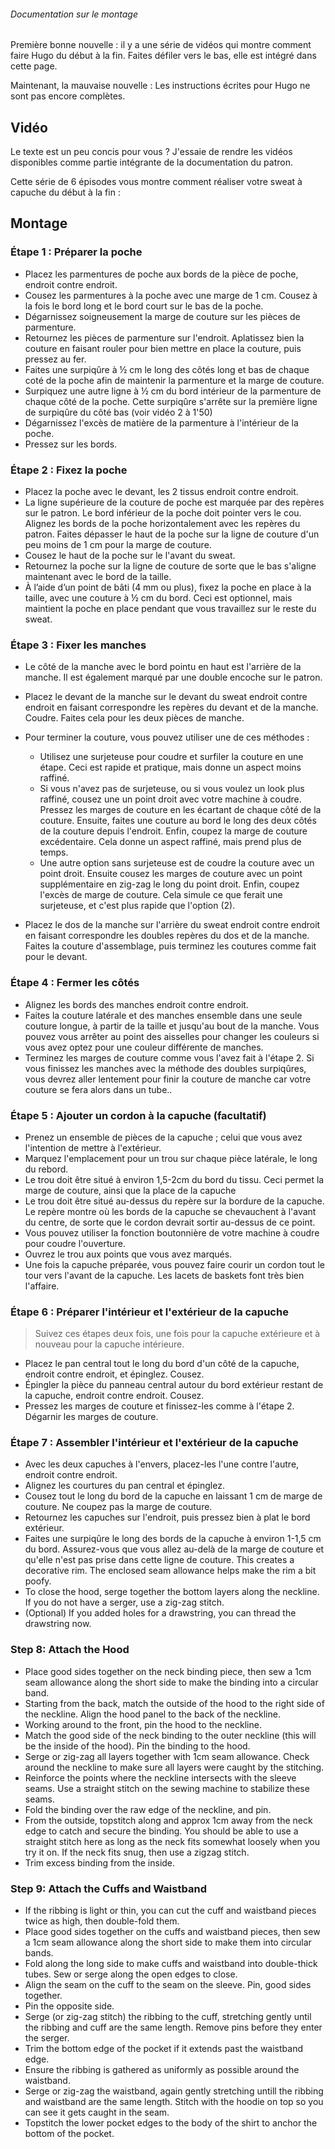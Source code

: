 <Note>

###### Documentation sur le montage
Première bonne nouvelle : il y a une série de vidéos qui montre comment faire Hugo du début à la fin.
Faites défiler vers le bas, elle est intégré dans cette page.

Maintenant, la mauvaise nouvelle : Les instructions écrites pour Hugo ne sont pas encore complètes.

</Note>

## Vidéo
Le texte est un peu concis pour vous ? J'essaie de rendre les vidéos disponibles comme partie intégrante de la documentation du patron.

Cette série de 6 épisodes vous montre comment réaliser votre sweat à capuche du début à la fin :

<YouTube id='PL1gv5yv3DoZOHLjisuD1JcUPTkFy_IGGO' playlist />

## Montage


### Étape 1 : Préparer la poche

 - Placez les parmentures de poche aux bords de la pièce de poche, endroit contre endroit.
 - Cousez les parmentures à la poche avec une marge de 1 cm.  Cousez à la fois le bord long et le bord court sur le bas de la poche.
 - Dégarnissez soigneusement la marge de couture sur les pièces de parmenture.
 - Retournez les pièces de parmenture sur l'endroit.  Aplatissez bien la couture en faisant rouler pour bien mettre en place la couture, puis pressez au fer.
 - Faites une surpiqûre à ½ cm le long des côtés long et bas de chaque coté de la poche afin de maintenir la parmenture et la marge de couture.
 - Surpiquez une autre ligne à ½ cm du bord intérieur de la parmenture de chaque côté de la poche.  Cette surpiqûre s'arrête sur la première ligne de surpiqûre du côté bas (voir vidéo 2 à 1'50)
 - Dégarnissez l'excès de matière de la parmenture à l'intérieur de la poche.
 - Pressez sur les bords.

### Étape 2 : Fixez la poche

 - Placez la poche avec le devant, les 2 tissus endroit contre endroit.
 - La ligne supérieure de la couture de poche est marquée par des repères sur le patron.  Le bord inférieur de la poche doit pointer vers le cou.  Alignez les bords de la poche horizontalement avec les repères du patron. Faites dépasser le haut de la poche sur la ligne de couture d'un peu moins de 1 cm pour la marge de couture.
 - Cousez le haut de la poche sur le l'avant du sweat.
 - Retournez la poche sur la ligne de couture de sorte que le bas s'aligne maintenant avec le bord de la taille.
 - À l’aide d’un point de bâti (4 mm ou plus), fixez la poche en place à la taille, avec une couture à ½ cm du bord.  Ceci est optionnel, mais maintient la poche en place pendant que vous travaillez sur le reste du sweat.

### Étape 3 : Fixer les manches

 - Le côté de la manche avec le bord pointu en haut est l'arrière de la manche.  Il est également marqué par une double encoche sur le patron.
 - Placez le devant de la manche sur le devant du sweat endroit contre endroit en faisant correspondre les repères du devant et de la manche. Coudre.  Faites cela pour les deux pièces de manche.
 - Pour terminer la couture, vous pouvez utiliser une de ces méthodes :

   - Utilisez une surjeteuse pour coudre et surfiler la couture en une étape.  Ceci est rapide et pratique, mais donne un aspect moins raffiné.
   - Si vous n'avez pas de surjeteuse, ou si vous voulez un look plus raffiné, cousez une un point droit avec votre machine à coudre. Pressez les marges de couture en les écartant de chaque côté de la couture.  Ensuite, faites une couture au bord le long des deux côtés de la couture depuis l'endroit.  Enfin, coupez la marge de couture excédentaire.  Cela donne un aspect raffiné, mais prend plus de temps.
   - Une autre option sans surjeteuse est de coudre la couture avec un point droit. Ensuite cousez les marges de couture avec un point supplémentaire en zig-zag le long du point droit.  Enfin, coupez l'excès de marge de couture.  Cela simule ce que ferait une surjeteuse, et c'est plus rapide que l'option (2).

 - Placez le dos de la manche sur l'arrière du sweat endroit contre endroit en faisant correspondre les doubles repères du dos et de la manche.  Faites la couture d'assemblage, puis terminez les coutures comme fait pour le devant.

### Étape 4 : Fermer les côtés

 - Alignez les bords des manches endroit contre endroit.
 - Faites la couture latérale et des manches ensemble dans une seule couture longue, à partir de la taille et jusqu'au bout de la manche.  Vous pouvez vous arrêter au point des aisselles pour changer les couleurs si vous avez optez pour une couleur différente de manches.
 - Terminez les marges de couture comme vous l'avez fait à l'étape 2.  Si vous finissez les manches avec la méthode des doubles surpiqûres, vous devrez aller lentement pour finir la couture de manche car votre couture se fera alors dans un tube..

### Étape 5 : Ajouter un cordon à la capuche (facultatif)

 - Prenez un ensemble de pièces de la capuche ; celui que vous avez l'intention de mettre à l'extérieur.
 - Marquez l'emplacement pour un trou sur chaque pièce latérale, le long du rebord.
 - Le trou doit être situé à environ 1,5-2cm du bord du tissu.  Ceci permet la marge de couture, ainsi que la place de la capuche
 - Le trou doit être situé au-dessus du repère sur la bordure de la capuche.  Le repère montre où les bords de la capuche se chevauchent à l'avant du centre, de sorte que le cordon devrait sortir au-dessus de ce point.
 - Vous pouvez utiliser la fonction boutonnière de votre machine à coudre pour coudre l'ouverture.
 - Ouvrez le trou aux points que vous avez marqués.
 - Une fois la capuche préparée, vous pouvez faire courir un cordon tout le tour vers l'avant de la capuche.  Les lacets de baskets font très bien l'affaire.


### Étape 6 : Préparer l'intérieur et l'extérieur de la capuche

> Suivez ces étapes deux fois, une fois pour la capuche extérieure et à nouveau pour la capuche intérieure.

 - Placez le pan central tout le long du bord d'un côté de la capuche, endroit contre endroit, et épinglez.  Cousez.
 - Épingler la pièce du panneau central autour du bord extérieur restant de la capuche, endroit contre endroit. Cousez.
 - Pressez les marges de couture et finissez-les comme à l'étape 2.  Dégarnir les marges de couture.

### Étape 7 : Assembler l'intérieur et l'extérieur de la capuche

 - Avec les deux capuches à l'envers, placez-les l'une contre l'autre, endroit contre endroit.
 - Alignez les courtures du pan central et épinglez.
 - Cousez tout le long du bord de la capuche en laissant 1 cm de marge de couture.  Ne coupez pas la marge de couture.
 - Retournez les capuches sur l'endroit, puis pressez bien à plat le bord extérieur.
 - Faites une surpiqûre le long des bords de la capuche à environ 1-1,5 cm du bord.  Assurez-vous que vous allez au-delà de la marge de couture et qu'elle n'est pas prise dans cette ligne de couture. This creates a decorative rim.  The enclosed seam allowance helps make the rim a bit poofy.
 - To close the hood, serge together the bottom layers along the neckline.  If you do not have a serger, use a zig-zag stitch.
 - (Optional) If you added holes for a drawstring, you can thread the drawstring now.

### Step 8: Attach the Hood

 - Place good sides together on the neck binding piece, then sew a 1cm seam allowance along the short side to make the binding into a circular band.
 - Starting from the back, match the outside of the hood to the right side of the neckline. Align the hood panel to the back of the neckline.
 - Working around to the front, pin the hood to the neckline.
 - Match the good side of the neck binding to the outer neckline (this will be the inside of the hood). Pin the binding to the hood.
 - Serge or zig-zag all layers together with 1cm seam allowance.  Check around the neckline to make sure all layers were caught by the stitching.
 - Reinforce the points where the neckline intersects with the sleeve seams.  Use a straight stitch on the sewing machine to stabilize these seams.
 - Fold the binding over the raw edge of the neckline, and pin.
 - From the outside, topstitch along and approx 1cm away from the neck edge to catch and secure the binding.  You should be able to use a straight stitch here as long as the neck fits somewhat loosely when you try it on.  If the neck fits snug, then use a zigzag stitch.
 - Trim excess binding from the inside.

### Step 9: Attach the Cuffs and Waistband

 - If the ribbing is light or thin, you can cut the cuff and waistband pieces twice as high, then double-fold them.
 - Place good sides together on the cuffs and waistband pieces, then sew a 1cm seam allowance along the short side to make them into circular bands.
 - Fold along the long side to make cuffs and waistband into double-thick tubes. Sew or serge along the open edges to close.
 - Align the seam on the cuff to the seam on the sleeve.  Pin, good sides together.
 - Pin the opposite side.
 - Serge (or zig-zag stitch) the ribbing to the cuff, stretching gently until the ribbing and cuff are the same length.  Remove pins before they enter the serger.
 - Trim the bottom edge of the pocket if it extends past the waistband edge.
 - Ensure the ribbing is gathered as uniformly as possible around the waistband.
 - Serge or zig-zag the waistband, again gently stretching untill the ribbing and waistband are the same length.  Stitch with the hoodie on top so you can see it gets caught in the seam.
 - Topstitch the lower pocket edges to the body of the shirt to anchor the bottom of the pocket.
